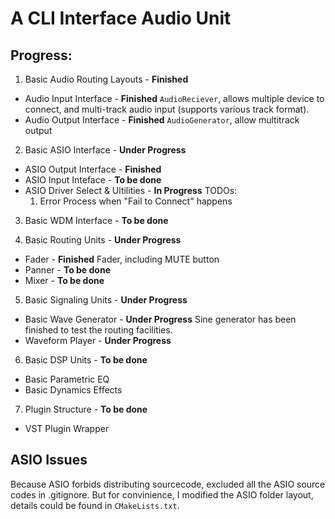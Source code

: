 # A CLI Interface Audio Unit

## Progress:
1. Basic Audio Routing Layouts - **Finished**
  - Audio Input Interface - **Finished**
    `AudioReciever`, allows multiple device to connect, and multi-track audio input (supports various track format).
  - Audio Output Interface - **Finished**
     `AudioGenerator`, allow multitrack output

2. Basic ASIO Interface - **Under Progress**
  - ASIO Output Interface - **Finished**
  - ASIO Input Inteface - **To be done**
  - ASIO Driver Select & Ultilities - **In Progress**
    TODOs:
      1. Error Process when "Fail to Connect" happens

3. Basic WDM Interface - **To be done**

4. Basic Routing Units - **Under Progress**
  - Fader - **Finished**
    Fader, including MUTE button
  - Panner - **To be done**
  - Mixer - **To be done**

5. Basic Signaling Units - **Under Progress**
  - Basic Wave Generator - **Under Progress**
    Sine generator has been finished to test the routing facilities.
  - Waveform Player - **Under Progress**

6. Basic DSP Units - **To be done**
  - Basic Parametric EQ
  - Basic Dynamics Effects

7. Plugin Structure - **To be done**
  - VST Plugin Wrapper

## ASIO Issues
Because ASIO forbids distributing sourcecode, excluded all the ASIO source codes in .gitignore. But for convinience, I modified the ASIO folder layout, details could be found in `CMakeLists.txt`.
